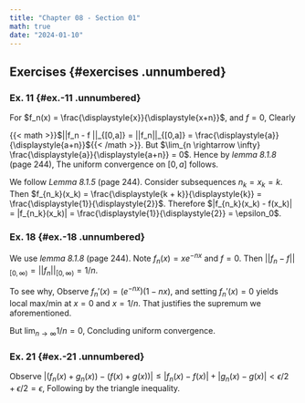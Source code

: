 ```yaml
---
title: "Chapter 08 - Section 01"
math: true
date: "2024-01-10"
---
```


## Exercises {#exercises .unnumbered}

### Ex. 11 {#ex.-11 .unnumbered}

For $f_n(x) = \frac{\displaystyle{x}}{\displaystyle{x+n}}$, and $f = 0$, Clearly 

{{< math >}}$||f_n - f ||_{[0,a]} = ||f_n||_{[0,a]} = \frac{\displaystyle{a}}{\displaystyle{a+n}}${{< /math >}}. But $\lim_{n \rightarrow \infty} \frac{\displaystyle{a}}{\displaystyle{a+n}} = 0$. Hence by *lemma 8.1.8* (page 244), The uniform convergence on $[0,a]$ follows.

We follow *Lemma 8.1.5* (page 244). Consider subsequences $n_k = x_k = k$. Then $f_{n_k}(x_k) = \frac{\displaystyle{k + k}}{\displaystyle{k}} = \frac{\displaystyle{1}}{\displaystyle{2}}$. Therefore $|f_{n_k}(x_k) - f(x_k)| = |f_{n_k}(x_k)| = \frac{\displaystyle{1}}{\displaystyle{2}} = \epsilon_0$.

### Ex. 18 {#ex.-18 .unnumbered}

We use *lemma 8.1.8* (page 244). Note $f_n(x) = xe^{-nx}$ and $f = 0$. Then $||f_n - f||_{[0,\infty)} = ||f_n||_{[0,\infty)} = 1/n$.

To see why, Observe $f_n'(x) = (e^{-nx})(1-nx)$, and setting $f_n'(x) = 0$ yields local max/min at $x = 0$ and $x = 1/n$. That justifies the supremum we aforementioned.

But $\lim_{n \rightarrow \infty} 1/n = 0$, Concluding uniform convergence.

### Ex. 21 {#ex.-21 .unnumbered}

Observe $| (f_n(x) + g_n(x) ) - ( f(x) + g(x) ) | \leq |f_n(x) - f(x)| + |g_n(x) - g(x)| < \epsilon/2 + \epsilon/2 = \epsilon$, Following by the triangle inequality.
